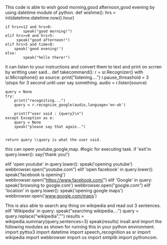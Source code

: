 This code is able to wish good morning,good afternoon,good evening by using datetime module of python.
def wishme():
    hrs = int(datetime.datetime.now().hour)

    if hrs>=12 and hrs<0:
            speak("good morning!")
    elif hrs>=0 and hrs<5:
         speak("good afternoon!")
    elif hrs>5 and time<8:
        speak('good evening!')
    else:
            speak("hello there!")
it can listen to your instructions and convert them to text and print on scrren by writting user said...
def takecommand():
    r = sr.Recognizer()
    with sr.Microphone() as source:
        print("listening....")
        r.pause_threashold = 3 \\stops for 3 second until user say something.
        audio = r.listen(source)

    query = None
    try:
        print("recogniting...")
        query = r.recognize_google(audio,language='en-uk')

        print(f"user said : {query}\n")
    except Exception as e:
        query = None
        speak("please say that again..")
        

    return query \\query is what the user said.

this can opem youtube,google,map.
#logic for executing task.
if 'exit'in query.lower():
        say('thank you!')

elif 'open youtube' in query.lower():
    speak('opening youtube')
    webbrowser.open("youtube.com")
elif 'open facebook' in query.lower():
    speak('facebook is opening')
    webbrowser.open("https://www.facebook.com/")
elif 'Google' in query:
    speak('browsing to google.com')
    webbrowser.open("google.com")
elif 'location' in query.lower():
    speak('opening google maps')
    webbrowser.open('www.google.com/maps')


This is also able to search any thing on wikipedia and read out 3 sentences.
elif 'Wikipedia' in query:
    speak("searching wikipedia....")
    query = query.replace("wikipedia","")
    results = wikipedia.summary(query,sentences=3)
    speak(results)
insall and import the following modules as shown for running this in your python environment.
import pyttsx3 
import datetime
import speech_recognition as sr
import wikipedia
import webbrowser
import os
import smtplib
import pythoncom.
